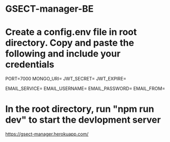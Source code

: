 # GSECT-manager-BE

# Create a config.env file in root directory. Copy and paste the following and include your credentials

PORT=7000
MONGO_URI=
JWT_SECRET=
JWT_EXPIRE=

EMAIL_SERVICE=
EMAIL_USERNAME=
EMAIL_PASSWORD=
EMAIL_FROM=

# In the root directory, run "npm run dev" to start the devlopment server

https://gsect-manager.herokuapp.com/
